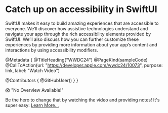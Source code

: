 # Catch up on accessibility in SwiftUI

SwiftUI makes it easy to build amazing experiences that are accessible to everyone. We’ll discover how assistive technologies understand and navigate your app through the rich accessibility elements provided by SwiftUI. We’ll also discuss how you can further customize these experiences by providing more information about your app’s content and interactions by using accessibility modifiers. 

@Metadata {
   @TitleHeading("WWDC24")
   @PageKind(sampleCode)
   @CallToAction(url: "https://developer.apple.com/wwdc24/10073", purpose: link, label: "Watch Video")

   @Contributors {
      @GitHubUser(<replace this with your GitHub handle>)
   }
}

😱 "No Overview Available!"

Be the hero to change that by watching the video and providing notes! It's super easy:
 [Learn More…](https://wwdcnotes.github.io/WWDCNotes/documentation/wwdcnotes/contributing)
